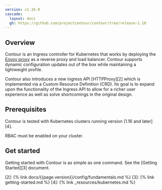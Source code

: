 ```yaml
---
version: v1.10.0
cascade:
  layout: docs
  gh: https://github.com/projectcontour/contour/tree/release-1.10
---
```


## Overview
Contour is an Ingress controller for Kubernetes that works by deploying the [Envoy proxy][1] as a reverse proxy and load balancer.
Contour supports dynamic configuration updates out of the box while maintaining a lightweight profile.

Contour also introduces a new ingress API [HTTPProxy][2] which is implemented via a Custom Resource Definition (CRD).
Its goal is to expand upon the functionality of the Ingress API to allow for a richer user experience as well as solve shortcomings in the original design.

## Prerequisites
Contour is tested with Kubernetes clusters running version [1.16 and later][4].

RBAC must be enabled on your cluster.

## Get started
Getting started with Contour is as simple as one command.
See the [Getting Started][3] document.

[1]: https://www.envoyproxy.io/
[2]: {% link docs/{{page.version}}/config/fundamentals.md %}
[3]: {% link getting-started.md %}
[4]: {% link _resources/kubernetes.md %}
